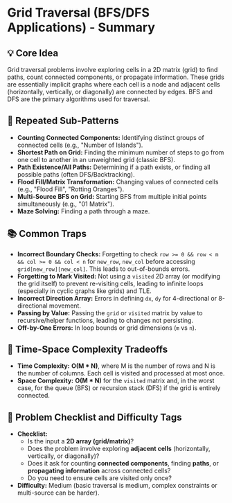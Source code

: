 # Grid Traversal (BFS/DFS Applications) - Summary

## 💡 Core Idea
Grid traversal problems involve exploring cells in a 2D matrix (grid) to find paths, count connected components, or propagate information. These grids are essentially implicit graphs where each cell is a node and adjacent cells (horizontally, vertically, or diagonally) are connected by edges. BFS and DFS are the primary algorithms used for traversal.

## 🔁 Repeated Sub-Patterns
* **Counting Connected Components:** Identifying distinct groups of connected cells (e.g., "Number of Islands").
* **Shortest Path on Grid:** Finding the minimum number of steps to go from one cell to another in an unweighted grid (classic BFS).
* **Path Existence/All Paths:** Determining if a path exists, or finding all possible paths (often DFS/Backtracking).
* **Flood Fill/Matrix Transformation:** Changing values of connected cells (e.g., "Flood Fill", "Rotting Oranges").
* **Multi-Source BFS on Grid:** Starting BFS from multiple initial points simultaneously (e.g., "01 Matrix").
* **Maze Solving:** Finding a path through a maze.

## 📚 Common Traps
* **Incorrect Boundary Checks:** Forgetting to check `row >= 0 && row < m && col >= 0 && col < n` for `new_row`, `new_col` before accessing `grid[new_row][new_col]`. This leads to out-of-bounds errors.
* **Forgetting to Mark Visited:** Not using a `visited` 2D array (or modifying the grid itself) to prevent re-visiting cells, leading to infinite loops (especially in cyclic graphs like grids) and TLE.
* **Incorrect Direction Array:** Errors in defining `dx`, `dy` for 4-directional or 8-directional movement.
* **Passing by Value:** Passing the `grid` or `visited` matrix by value to recursive/helper functions, leading to changes not persisting.
* **Off-by-One Errors:** In loop bounds or grid dimensions (`m` vs `n`).

## 🔁 Time-Space Complexity Tradeoffs
* **Time Complexity:** **O(M * N)**, where M is the number of rows and N is the number of columns. Each cell is visited and processed at most once.
* **Space Complexity:** **O(M * N)** for the `visited` matrix and, in the worst case, for the queue (BFS) or recursion stack (DFS) if the grid is entirely connected.

## 📌 Problem Checklist and Difficulty Tags
* **Checklist:**
    * Is the input a **2D array (grid/matrix)**?
    * Does the problem involve exploring **adjacent cells** (horizontally, vertically, or diagonally)?
    * Does it ask for counting **connected components**, finding **paths**, or **propagating information** across connected cells?
    * Do you need to ensure cells are visited only once?
* **Difficulty:** Medium (basic traversal is medium, complex constraints or multi-source can be harder).
